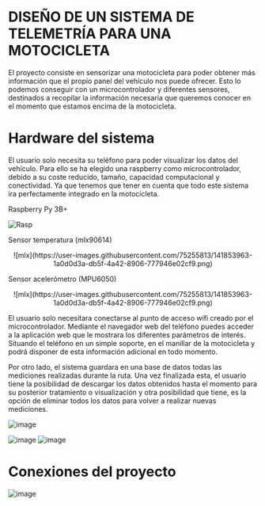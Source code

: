 DISEÑO DE UN SISTEMA DE TELEMETRÍA PARA UNA MOTOCICLETA
======

El proyecto consiste en sensorizar una motocicleta para poder obtener más 
información que el propio panel del vehículo nos puede ofrecer. Esto lo podemos 
conseguir con un microcontrolador y diferentes sensores, destinados a recopilar la 
información necesaria que queremos conocer en el momento que estamos encima 
de la motocicleta. 

Hardware del sistema
======

El usuario solo necesita su teléfono para 
poder visualizar los datos del vehículo. Para ello se ha elegido una raspberry como 
microcontrolador, debido a su coste reducido, tamaño, capacidad computacional y 
conectividad. Ya que tenemos que tener en cuenta que todo este sistema ira 
perfectamente integrado en la motocicleta.

Raspberry Py 3B+

<p align="center">  
  
![Rasp](https://user-images.githubusercontent.com/75255813/141853399-65c0aeb0-9999-45dd-acdf-27b3b3954c6d.png)

</p>

Sensor temperatura (mlx90614)

<p align="center">
  ![mlx](https://user-images.githubusercontent.com/75255813/141853963-1a0d0d3a-db5f-4a42-8906-777946e02cf9.png)

</p>

Sensor acelerómetro (MPU6050)

<p align="center">
  ![mlx](https://user-images.githubusercontent.com/75255813/141853963-1a0d0d3a-db5f-4a42-8906-777946e02cf9.png)

</p>



El usuario solo necesitara conectarse al punto de acceso wifi creado por el 
microcontrolador. Mediante el navegador web del teléfono puedes acceder a la aplicación web 
que le mostrara los diferentes parámetros de interés. Situando el teléfono en un simple 
soporte, en el manillar de la motocicleta y podrá disponer de esta información adicional en 
todo momento.

Por otro lado, el sistema guardara en una base de datos todas las mediciones 
realizadas durante la ruta. Una vez finalizada esta, el usuario tiene la posibilidad de 
descargar los datos obtenidos hasta el momento para su posterior tratamiento o 
visualización y otra posibilidad que tiene, es la opción de eliminar todos los datos para 
volver a realizar nuevas mediciones.




![image](https://user-images.githubusercontent.com/75255813/135065740-c75b97ff-ebdf-4e3a-ac34-99ec1c4f4b43.png)



![image](https://user-images.githubusercontent.com/75255813/135065777-dd8619f1-99fa-4533-858e-023e53d96de8.png)
![image](https://user-images.githubusercontent.com/75255813/135065862-ec62c9c4-4d9a-4553-a970-85763a989f1e.png)



Conexiones del proyecto
======


![image](https://user-images.githubusercontent.com/75255813/135066754-ab6ee8e7-8bd7-445b-902e-6b92c74b12d3.png)



